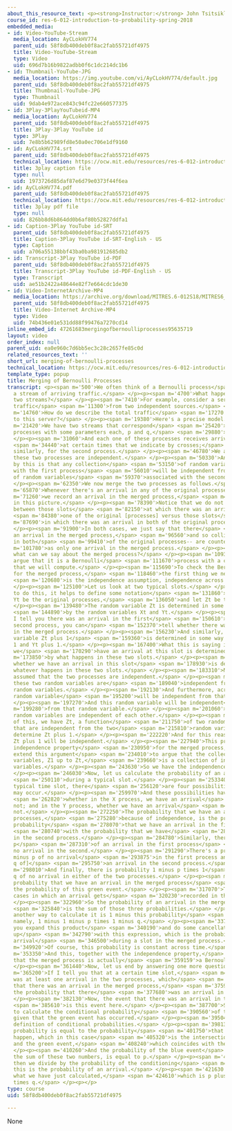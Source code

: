 ```yaml
---
about_this_resource_text: <p><strong>Instructor:</strong> John Tsitsiklis</p>
course_id: res-6-012-introduction-to-probability-spring-2018
embedded_media:
- id: Video-YouTube-Stream
  media_location: AyCLokHV774
  parent_uid: 58f8db400deb0f8ac2fab55721df4975
  title: Video-YouTube-Stream
  type: Video
  uid: 696d7b16b9822adbb0f6c1dc214dc1b6
- id: Thumbnail-YouTube-JPG
  media_location: https://img.youtube.com/vi/AyCLokHV774/default.jpg
  parent_uid: 58f8db400deb0f8ac2fab55721df4975
  title: Thumbnail-YouTube-JPG
  type: Thumbnail
  uid: 9dab4e972ace843c94fc22e660577375
- id: 3Play-3PlayYouTubeid-MP4
  media_location: AyCLokHV774
  parent_uid: 58f8db400deb0f8ac2fab55721df4975
  title: 3Play-3Play YouTube id
  type: 3Play
  uid: 7e8b5b62989fd8e50a0ec706e1df9160
- id: AyCLokHV774.srt
  parent_uid: 58f8db400deb0f8ac2fab55721df4975
  technical_location: https://ocw.mit.edu/resources/res-6-012-introduction-to-probability-spring-2018/part-iii-random-processes/merging-of-bernoulli-processes/AyCLokHV774.srt
  title: 3play caption file
  type: null
  uid: 1973726d85daf87e6d79e0373f44f6ea
- id: AyCLokHV774.pdf
  parent_uid: 58f8db400deb0f8ac2fab55721df4975
  technical_location: https://ocw.mit.edu/resources/res-6-012-introduction-to-probability-spring-2018/part-iii-random-processes/merging-of-bernoulli-processes/AyCLokHV774.pdf
  title: 3play pdf file
  type: null
  uid: 826bb8d6b864dd0b6af80b52827ddfa1
- id: Caption-3Play YouTube id-SRT
  parent_uid: 58f8db400deb0f8ac2fab55721df4975
  title: Caption-3Play YouTube id-SRT-English - US
  type: Caption
  uid: a706a55138bbf43ba0ba981912685db2
- id: Transcript-3Play YouTube id-PDF
  parent_uid: 58f8db400deb0f8ac2fab55721df4975
  title: Transcript-3Play YouTube id-PDF-English - US
  type: Transcript
  uid: ae51b2422a48644e82f7e664cdc1de30
- id: Video-InternetArchive-MP4
  media_location: https://archive.org/download/MITRES.6-012S18/MITRES6_012S18_L21-08_300k.mp4
  parent_uid: 58f8db400deb0f8ac2fab55721df4975
  title: Video-Internet Archive-MP4
  type: Video
  uid: 74b436e01e531dd88f99476a7270cd14
inline_embed_id: 47261683mergingofbernoulliprocesses95635719
layout: video
order_index: null
parent_uid: ea0e960c7d6bb5ec3c28c2657fe85c0d
related_resources_text: ''
short_url: merging-of-bernoulli-processes
technical_location: https://ocw.mit.edu/resources/res-6-012-introduction-to-probability-spring-2018/part-iii-random-processes/merging-of-bernoulli-processes
template_type: popup
title: Merging of Bernoulli Processes
transcript: <p><span m='500'>We often think of a Bernoulli process</span> <span m='2370'>as
  a stream of arriving traffic.</span> </p><p><span m='4700'>What happens if we merge
  two streams?</span> </p><p><span m='7410'>For example, consider a server that receives
  traffic</span> <span m='11300'>from two independent sources.</span> </p><p><span
  m='14760'>How do we describe the total traffic</span> <span m='17270'>that arrives
  to this server?</span> </p><p><span m='19380'>Here's a precise model.</span> </p><p><span
  m='21420'>We have two streams that correspond</span> <span m='25420'>to Bernoulli
  processes with some parameters each, p and q,</span> <span m='29880'>respectively.</span>
  </p><p><span m='31060'>And each one of these processes receives arrivals</span>
  <span m='34440'>at certain times that we indicate by crosses;</span> <span m='38140'>and
  similarly, for the second process.</span> </p><p><span m='46780'>We assume that
  these two processes are independent.</span> </p><p><span m='50330'>And what we mean
  by this is that any collection</span> <span m='53150'>of random variables associated
  with the first process</span> <span m='56010'>will be independent from any collection
  of random variables</span> <span m='59370'>associated with the second process.</span>
  </p><p><span m='62350'>We now merge the two processes as follows.</span> </p><p><span
  m='65870'>Whenever there's an arrival in any of the original processes,</span> <span
  m='71260'>we record an arrival in the merged process,</span> <span m='75260'>as
  in this picture.</span> </p><p><span m='78390'>Notice that we do not to make a distinction
  between those slots</span> <span m='82150'>at which there was an arrival in only</span>
  <span m='84380'>one of the original [processes] versus those slots</span> <span
  m='87690'>in which there was an arrival in both of the original processes.</span>
  </p><p><span m='91900'>In both cases, we just say that there</span> <span m='94000'>was
  an arrival in the merged process,</span> <span m='96560'>and so collisions-- arrivals
  in both</span> <span m='99410'>of the original processes-- are counted</span> <span
  m='101780'>as only one arrival in the merged process.</span> </p><p><span m='106500'>Now,
  what can we say about the merged process?</span> </p><p><span m='109380'>We will
  argue that it is a Bernoulli</span> <span m='111670'>process with a certain parameter
  that we will compute.</span> </p><p><span m='115690'>To check the Bernoulli property
  for the merged process,</span> <span m='118460'>the first thing we need to ensure</span>
  <span m='120680'>is the independence assumption, independence across slots.</span>
  </p><p><span m='125100'>Let us look at two typical slots.</span> </p><p><span m='128300'>And
  to do this, it helps to define some notation</span> <span m='131860'>that Xt and
  Yt be the original processes,</span> <span m='136050'>and let Zt be the merged process.</span>
  </p><p><span m='139480'>The random variable Zt is determined in some way</span>
  <span m='144890'>by the random variables Xt and Yt.</span> </p><p><span m='147450'>If
  I tell you there was an arrival in the first</span> <span m='150610'>and to the
  second process, you can</span> <span m='152370'>tell whether there was an arrival
  in the merged process.</span> </p><p><span m='156230'>And similarly, the random
  variable Zt plus 1</span> <span m='159360'>is determined in some way from Xt plus
  1 and Yt plus 1.</span> </p><p><span m='167400'>What this is saying is that whether
  we</span> <span m='170290'>have an arrival at this slot is determined</span> <span
  m='173850'>by what happens in these two slots.</span> </p><p><span m='176600'>And
  whether we have an arrival in this slot</span> <span m='178930'>is determined by
  whatever happens in these two slots.</span> </p><p><span m='183310'>Now, we have
  assumed that the two processes are independent.</span> </p><p><span m='187320'>So
  these two random variables are</span> <span m='189040'>independent from those two
  random variables.</span> </p><p><span m='192130'>And furthermore, across time, this
  random variable</span> <span m='195200'>will be independent from that random variable.</span>
  </p><p><span m='197270'>And this random variable will be independent</span> <span
  m='199280'>from that random variable.</span> </p><p><span m='201060'>So these four
  random variables are independent of each other.</span> </p><p><span m='207450'>Because
  of this, we have Zt, a function</span> <span m='211750'>of two random variables
  that are independent from the two</span> <span m='215810'>random variables that
  determine Zt plus 1.</span> </p><p><span m='222220'>And for this reason, Zt and
  Zt plus 1 will be independent.</span> </p><p><span m='227940'>This proves a pairwise
  independence property</span> <span m='230950'>for the merged process, but we can
  extend this argument</span> <span m='234010'>to argue that the collection of random
  variables, Z1 up to Zt,</span> <span m='239660'>is a collection of independent random
  variables.</span> </p><p><span m='243630'>So we have the independence property.</span>
  </p><p><span m='246030'>Now, let us calculate the probability of an arrival</span>
  <span m='250110'>during a typical slot.</span> </p><p><span m='253340'>During a
  typical time slot, there</span> <span m='256120'>are four possibilities for what
  may occur.</span> </p><p><span m='259970'>And these possibilities have to do with</span>
  <span m='262820'>whether in the X process, we have an arrival</span> <span m='266440'>or
  not; and in the Y process, whether we have an arrival</span> <span m='269680'>or
  not.</span> </p><p><span m='272250'>The probability that we have an arrival in both
  processes,</span> <span m='275280'>because of independence, is the product of the
  probability</span> <span m='278070'>that we have an arrival in the first process</span>
  <span m='280740'>with the probability that we have</span> <span m='282280'>an arrival
  in the second process.</span> </p><p><span m='284780'>Similarly, there's a probability
  p</span> <span m='287310'>of an arrival in the first process</span> <span m='288830'>and
  no arrival in the second.</span> </p><p><span m='291290'>There's a probability 1
  minus p of no arrival</span> <span m='293875'>in the first process and [a probability
  q of]</span> <span m='295750'>an arrival in the second process.</span> </p><p><span
  m='298010'>And finally, there is probability 1 minus p times 1</span> <span m='301200'>minus
  q of no arrival in either of the two processes.</span> </p><p><span m='307830'>The
  probability that we have an arrival in the merged process</span> <span m='312110'>is
  the probability of this green event.</span> </p><p><span m='317070'>These are the
  cases in which an arrival gets</span> <span m='320230'>recorded in the merged process.</span>
  </p><p><span m='322960'>So the probability of an arrival in the merged process</span>
  <span m='325840'>is the sum of those three probabilities.</span> </p><p><span m='328040'>Or
  another way to calculate it is 1 minus this probability</span> <span m='332770'>here;
  namely, 1 minus 1 minus p times 1 minus q.</span> </p><p><span m='337990'>And after
  you expand this product</span> <span m='340190'>and do some cancellations, you end
  up</span> <span m='342790'>with this expression, which is the probability of an
  arrival</span> <span m='346500'>during a slot in the merged process.</span> </p><p><span
  m='349920'>Of course, this probability is constant across time.</span> </p><p><span
  m='353350'>And this, together with the independence property,</span> <span m='356280'>establishes
  that the merged process is actually</span> <span m='359159'>a Bernoulli process.</span>
  </p><p><span m='361440'>Now, let us end by answering one more question.</span> </p><p><span
  m='365200'>If I tell you that at a certain time slot,</span> <span m='368260'>there
  was at least one arrival in the two processes, which</span> <span m='372260'>means
  that there was an arrival in the merged process,</span> <span m='375900'>what is
  the probability that there</span> <span m='377680'>was an arrival in the first process?</span>
  </p><p><span m='382130'>Now, the event that there was an arrival in the first process</span>
  <span m='385610'>is this event here.</span> </p><p><span m='387700'>So we're trying
  to calculate the conditional probability</span> <span m='390560'>of the blue event
  given that the green event has occurred.</span> </p><p><span m='395040'>We use the
  definition of conditional probabilities.</span> </p><p><span m='398130'>A conditional
  probability is equal to the probability</span> <span m='401750'>that both events
  happen, which in this case</span> <span m='405320'>is the intersection of the blue
  and the green event,</span> <span m='408240'>which coincides with the blue event.</span>
  </p><p><span m='410260'>And the probability of the blue event</span> <span m='412159'>is
  the sum of these two numbers, is equal to p.</span> </p><p><span m='415350'>And
  then we divide by the probability of the conditioning</span> <span m='418420'>event,
  this is the probability of an arrival.</span> </p><p><span m='421630'>But this is
  what we have just calculated,</span> <span m='424610'>which is p plus q minus p
  times q.</span> </p><p></p>
type: course
uid: 58f8db400deb0f8ac2fab55721df4975

---
```

None